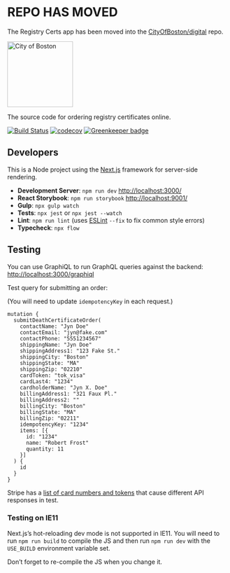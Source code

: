 # REPO HAS MOVED

The Registry Certs app has been moved into the [CityOfBoston/digital](https://github.com/CityOfBoston/digital) repo.



<img src="https://cloud.githubusercontent.com/assets/9234/19400090/8c20c53c-9222-11e6-937c-02bce55e5301.png" alt="City of Boston" width="150" />

The source code for ordering registry certificates online.

[![Build Status](https://travis-ci.org/CityOfBoston/registry-certs.svg?branch=develop)](https://travis-ci.org/CityOfBoston/registry-certs)
[![codecov](https://codecov.io/gh/CityOfBoston/registry-certs/branch/develop/graph/badge.svg)](https://codecov.io/gh/CityOfBoston/registry-certs)
[![Greenkeeper badge](https://badges.greenkeeper.io/CityOfBoston/registry-certs.svg)](https://greenkeeper.io/)

## Developers

This is a Node project using the [Next.js](https://github.com/zeit/next.js/)
framework for server-side rendering.

 * **Development Server**: `npm run dev` <http://localhost:3000/>
 * **React Storybook**: `npm run storybook` <http://localhost:9001/>
 * **Gulp**: `npx gulp watch`
 * **Tests**: `npx jest` or `npx jest --watch`
 * **Lint**: `npm run lint` (uses [ESLint](http://eslint.org/) `--fix` to fix common style errors)
 * **Typecheck**: `npx flow`

 ## Testing

You can use GraphiQL to run GraphQL queries against the backend: <http://localhost:3000/graphiql>

Test query for submitting an order:

(You will need to update `idempotencyKey` in each request.)

```
mutation {
  submitDeathCertificateOrder(
    contactName: "Jyn Doe"
    contactEmail: "jyn@fake.com"
    contactPhone: "5551234567"
    shippingName: "Jyn Doe"
    shippingAddress1: "123 Fake St."
    shippingCity: "Boston"
    shippingState: "MA"
    shippingZip: "02210"
    cardToken: "tok_visa"
    cardLast4: "1234"
    cardholderName: "Jyn X. Doe"
    billingAddress1: "321 Faux Pl."
    billingAddress2: ""
    billingCity: "Boston"
    billingState: "MA"
    billingZip: "02211"
    idempotencyKey: "1234"
    items: [{
      id: "1234"
      name: "Robert Frost"
      quantity: 11
    }]
  ) {
    id
  } 
}
 ```

Stripe has a [list of card numbers and
tokens](https://stripe.com/docs/testing#cards) that cause different API
responses in test.

### Testing on IE11

Next.js’s hot-reloading dev mode is not supported in IE11. You will need to run
`npm run build` to compile the JS and then run `npm run dev` with the
`USE_BUILD` environment variable set.

Don’t forget to re-compile the JS when you change it.
